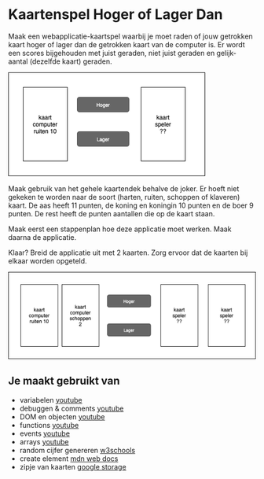 # Kaartenspel Hoger of Lager Dan

Maak een webapplicatie-kaartspel waarbij je moet raden of jouw getrokken kaart hoger of lager dan de getrokken kaart van de computer is. Er wordt een scores bijgehouden met juist geraden, niet juist geraden en gelijk-aantal (dezelfde kaart) geraden.

![ui](images/HogerDan-versie1-ui.png)

Maak gebruik van het gehele kaartendek behalve de joker. Er hoeft niet gekeken te worden naar de soort (harten, ruiten, schoppen of klaveren) kaart. De aas heeft 11 punten, de koning en koningin 10 punten en de boer 9 punten. De rest heeft de punten aantallen die op de kaart staan.

Maak eerst een stappenplan hoe deze applicatie moet werken. Maak daarna de applicatie. 

Klaar? Breid de applicatie uit met 2 kaarten. Zorg ervoor dat de kaarten bij elkaar worden opgeteld.

![ui](images/HogerDan-versie2-ui.png)

## Je maakt gebruikt van
- variabelen [youtube](https://www.youtube.com/watch?v=HfWaYjRrIM4)
- debuggen & comments [youtube](https://www.youtube.com/watch?v=XUYCOm38SWY)
- DOM en objecten [youtube](https://www.youtube.com/watch?v=k81rBKqwDhU)
- functions [youtube](https://www.youtube.com/watch?v=zC5cvaETdyQ)
- events [youtube](https://www.youtube.com/watch?v=6jYEabxJXxg)
- arrays [youtube](https://www.youtube.com/watch?v=Z-l1IAbq3qg)
- random cijfer genereren [w3schools](https://www.w3schools.com/js/js_random.asp)
- create element [mdn web docs](https://developer.mozilla.org/en-US/docs/Web/API/Document/createElement)
- zipje van kaarten [google storage](https://storage.googleapis.com/google-code-archive-downloads/v2/code.google.com/vector-playing-cards/PNG-cards-1.3.zip)